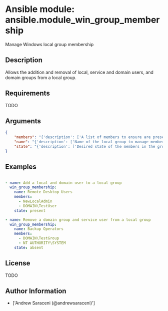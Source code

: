 # Ansible module: ansible.module_win_group_membership


Manage Windows local group membership

## Description

Allows the addition and removal of local, service and domain users, and domain groups from a local group.

## Requirements

TODO

## Arguments

``` json
{
    "members": "{'description': ['A list of members to ensure are present/absent from the group.', 'Accepts local users as .\\username, and SERVERNAME\\username.', 'Accepts domain users and groups as DOMAIN\\username and username@DOMAIN.', 'Accepts service users as NT AUTHORITY\\username.', 'Accepts all local, domain and service user types as username, favoring domain lookups when in a domain.'], 'required': True, 'type': 'list'}",
    "name": "{'description': ['Name of the local group to manage membership on.'], 'required': True}",
    "state": "{'description': ['Desired state of the members in the group.'], 'choices': ['absent', 'present'], 'default': 'present'}",
}
```

## Examples


``` yaml

- name: Add a local and domain user to a local group
  win_group_membership:
    name: Remote Desktop Users
    members:
      - NewLocalAdmin
      - DOMAIN\TestUser
    state: present

- name: Remove a domain group and service user from a local group
  win_group_membership:
    name: Backup Operators
    members:
      - DOMAIN\TestGroup
      - NT AUTHORITY\SYSTEM
    state: absent

```

## License

TODO

## Author Information
  - ['Andrew Saraceni (@andrewsaraceni)']
